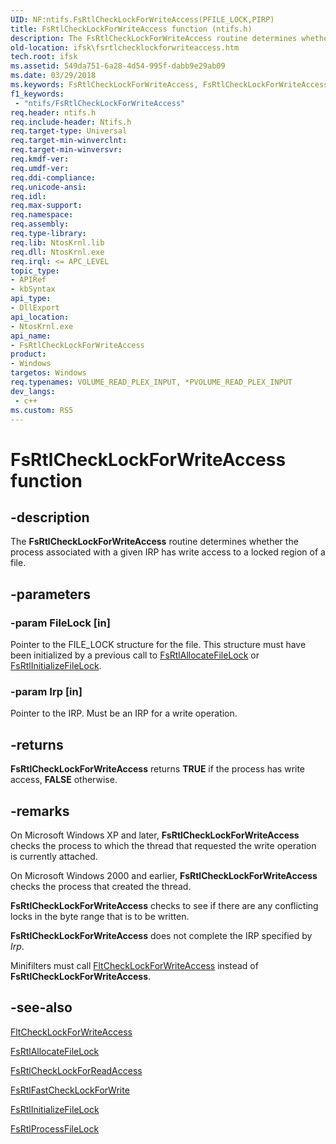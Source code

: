 ```yaml
---
UID: NF:ntifs.FsRtlCheckLockForWriteAccess(PFILE_LOCK,PIRP)
title: FsRtlCheckLockForWriteAccess function (ntifs.h)
description: The FsRtlCheckLockForWriteAccess routine determines whether the process associated with a given IRP has write access to a locked region of a file.
old-location: ifsk\fsrtlchecklockforwriteaccess.htm
tech.root: ifsk
ms.assetid: 549da751-6a28-4d54-995f-dabb9e29ab09
ms.date: 03/29/2018
ms.keywords: FsRtlCheckLockForWriteAccess, FsRtlCheckLockForWriteAccess routine [Installable File System Drivers], fsrtlref_460451fb-37b9-4c7e-bf53-8d72c7e73a55.xml, ifsk.fsrtlchecklockforwriteaccess, ntifs/FsRtlCheckLockForWriteAccess
f1_keywords:
 - "ntifs/FsRtlCheckLockForWriteAccess"
req.header: ntifs.h
req.include-header: Ntifs.h
req.target-type: Universal
req.target-min-winverclnt:
req.target-min-winversvr:
req.kmdf-ver:
req.umdf-ver:
req.ddi-compliance:
req.unicode-ansi:
req.idl:
req.max-support:
req.namespace:
req.assembly:
req.type-library:
req.lib: NtosKrnl.lib
req.dll: NtosKrnl.exe
req.irql: <= APC_LEVEL
topic_type:
- APIRef
- kbSyntax
api_type:
- DllExport
api_location:
- NtosKrnl.exe
api_name:
- FsRtlCheckLockForWriteAccess
product:
- Windows
targetos: Windows
req.typenames: VOLUME_READ_PLEX_INPUT, *PVOLUME_READ_PLEX_INPUT
dev_langs:
 - c++
ms.custom: RS5
---
```


# FsRtlCheckLockForWriteAccess function


## -description


The <b>FsRtlCheckLockForWriteAccess</b> routine determines whether the process associated with a given IRP has write access to a locked region of a file.


## -parameters




### -param FileLock [in]

Pointer to the FILE_LOCK structure for the file. This structure must have been initialized by a previous call to <a href="https://docs.microsoft.com/windows-hardware/drivers/ddi/ntifs/nf-ntifs-fsrtlallocatefilelock">FsRtlAllocateFileLock</a> or <a href="https://docs.microsoft.com/windows-hardware/drivers/ddi/ntifs/nf-ntifs-fsrtlinitializefilelock">FsRtlInitializeFileLock</a>.


### -param Irp [in]

Pointer to the IRP. Must be an IRP for a write operation.


## -returns



<b>FsRtlCheckLockForWriteAccess</b> returns <b>TRUE</b> if the process has write access, <b>FALSE</b> otherwise.




## -remarks



On Microsoft Windows XP and later, <b>FsRtlCheckLockForWriteAccess</b> checks the process to which the thread that requested the write operation is currently attached.

On Microsoft Windows 2000 and earlier, <b>FsRtlCheckLockForWriteAccess</b> checks the process that created the thread.

<b>FsRtlCheckLockForWriteAccess</b> checks to see if there are any conflicting locks in the byte range that is to be written.

<b>FsRtlCheckLockForWriteAccess</b> does not complete the IRP specified by <i>Irp</i>.

Minifilters must call <a href="https://docs.microsoft.com/windows-hardware/drivers/ddi/fltkernel/nf-fltkernel-fltchecklockforwriteaccess">FltCheckLockForWriteAccess</a> instead of <b>FsRtlCheckLockForWriteAccess</b>.




## -see-also




<a href="https://docs.microsoft.com/windows-hardware/drivers/ddi/fltkernel/nf-fltkernel-fltchecklockforwriteaccess">FltCheckLockForWriteAccess</a>



<a href="https://docs.microsoft.com/windows-hardware/drivers/ddi/ntifs/nf-ntifs-fsrtlallocatefilelock">FsRtlAllocateFileLock</a>



<a href="https://docs.microsoft.com/windows-hardware/drivers/ddi/ntifs/nf-ntifs-fsrtlchecklockforreadaccess">FsRtlCheckLockForReadAccess</a>



<a href="https://docs.microsoft.com/windows-hardware/drivers/ddi/ntifs/nf-ntifs-fsrtlfastchecklockforwrite">FsRtlFastCheckLockForWrite</a>



<a href="https://docs.microsoft.com/windows-hardware/drivers/ddi/ntifs/nf-ntifs-fsrtlinitializefilelock">FsRtlInitializeFileLock</a>



<a href="https://docs.microsoft.com/windows-hardware/drivers/ddi/ntifs/nf-ntifs-fsrtlprocessfilelock">FsRtlProcessFileLock</a>
 

 

